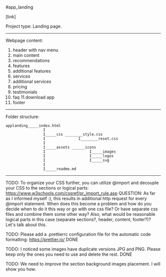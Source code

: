 #app_landing

[link]

Project type:
Landing page.
_________________
Webpage content: 
1. header with nav menu
2. main content
3. recommendations
4. features
5. additional features
6. services
7. additional services
8. pricing
9. testimonials
10. faq
11.download app
12. footer
__________________

Folder structure:
```
applanding_____index.html
                 I
                 I_____css ________style.css
                 I               I________reset.css
                 I
                 I_____assets ______icons
                 I                    I_____images
                 I                    I_____logos
                 I                    I_____svg
                 I
                 I_____readme.md
```
_____________________
TODO: To organize your CSS further, you can utilize @import and decouple your CSS to the sections or logical parts: https://www.w3schools.com/cssref/pr_import_rule.asp
QUESTION: As far as I informed myself :), this results in additional http request for every @import statement. When does this become a problem and how do you decide when to do it this way or go with one css file? Or have separate css files and combine them some other way? Also, what would be reasonable logical parts in this case (separate sections?, header, content, footer?)? Let's talk about this.

TODO: Please add a .prettierrc configuration file for the automatic code formatting: https://prettier.io/
DONE

TODO: I noticed some images have duplicate versions JPG and PNG. Please keep only the ones you need to use and delete the rest.
DONE

TODO: We need to improve the section background images placement. I will show you how.
